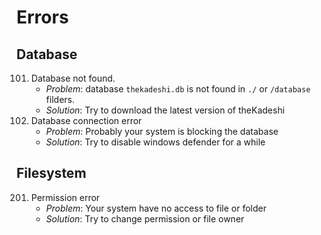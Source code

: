 # Errors #
## Database ##
101. Database not found.
     * _Problem_: database `thekadeshi.db` is not found in `./` or `/database` filders.
     * _Solution_: Try to download the latest version of theKadeshi
102. Database connection error
     * _Problem_: Probably your system is blocking the database
     * _Solution_: Try to disable windows defender for a while

## Filesystem ##
201. Permission error
     * _Problem_: Your system have no access to file or folder
     * _Solution_: Try to change permission or file owner
